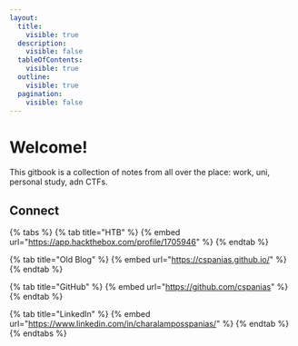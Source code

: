 ```yaml
---
layout:
  title:
    visible: true
  description:
    visible: false
  tableOfContents:
    visible: true
  outline:
    visible: true
  pagination:
    visible: false
---
```


# Welcome!

This gitbook is a collection of notes from all over the place: work, uni, personal study, adn CTFs.

## Connect <a href="#about" id="about"></a>

{% tabs %}
{% tab title="HTB" %}
{% embed url="https://app.hackthebox.com/profile/1705946" %}
{% endtab %}

{% tab title="Old Blog" %}
{% embed url="https://cspanias.github.io/" %}
{% endtab %}

{% tab title="GitHub" %}
{% embed url="https://github.com/cspanias" %}
{% endtab %}

{% tab title="LinkedIn" %}
{% embed url="https://www.linkedin.com/in/charalamposspanias/" %}
{% endtab %}
{% endtabs %}
